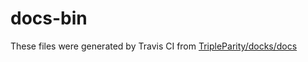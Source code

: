 # docs-bin

These files were generated by Travis CI from [TripleParity/docks/docs](https://github.com/TripleParity/docks/tree/user-manual-demo5/docs)
